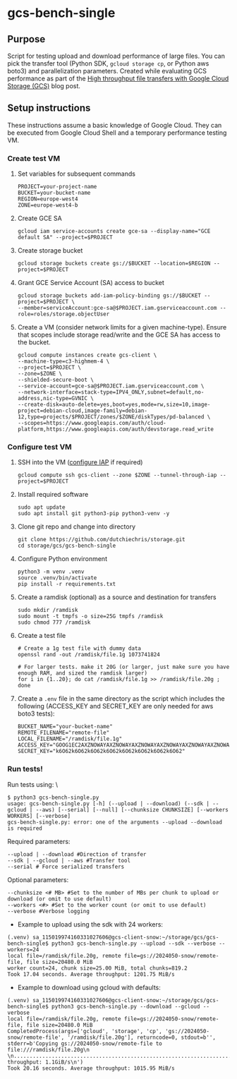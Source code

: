 # gcs-bench-single

## Purpose
Script for testing upload and download performance of large files.  You can pick the transfer tool (Python SDK, `gcloud storage cp`, or Python aws boto3) and parallelization parameters. Created while evaluating GCS performance as part of the [High throughput file transfers with Google Cloud Storage (GCS)](https://www.beginswithdata.com/2024/02/01/google-cloud-storage-max-throughput/) blog post.

## Setup instructions
These instructions assume a basic knowledge of Google Cloud. They can be executed from Google Cloud Shell and a temporary performance testing VM.

### Create test VM
1. Set variables for subsequent commands
    ```
    PROJECT=your-project-name
    BUCKET=your-bucket-name
    REGION=europe-west4
    ZONE=europe-west4-b
    ```
1. Create GCE SA
    ```
    gcloud iam service-accounts create gce-sa --display-name="GCE default SA" --project=$PROJECT
    ```
1. Create storage bucket
    ```
    gcloud storage buckets create gs://$BUCKET --location=$REGION --project=$PROJECT
    ```
1. Grant GCE Service Account (SA) access to bucket
    ```
    gcloud storage buckets add-iam-policy-binding gs://$BUCKET --project=$PROJECT \
    --member=serviceAccount:gce-sa@$PROJECT.iam.gserviceaccount.com --role=roles/storage.objectUser
    ```
1. Create a VM (consider network limits for a given machine-type). Ensure that scopes include storage read/write and the GCE SA has access to the bucket.
    ```
    gcloud compute instances create gcs-client \
    --machine-type=c3-highmem-4 \
    --project=$PROJECT \
    --zone=$ZONE \
    --shielded-secure-boot \
    --service-account=gce-sa@$PROJECT.iam.gserviceaccount.com \
    --network-interface=stack-type=IPV4_ONLY,subnet=default,no-address,nic-type=GVNIC \
    --create-disk=auto-delete=yes,boot=yes,mode=rw,size=10,image-project=debian-cloud,image-family=debian-12,type=projects/$PROJECT/zones/$ZONE/diskTypes/pd-balanced \
    --scopes=https://www.googleapis.com/auth/cloud-platform,https://www.googleapis.com/auth/devstorage.read_write	
    ```
### Configure test VM

1. SSH into the VM ([configure IAP](https://cloud.google.com/compute/docs/connect/ssh-using-iap) if required)
    ```
    gcloud compute ssh gcs-client --zone $ZONE --tunnel-through-iap --project=$PROJECT
    ```
1. Install required software
    ```
    sudo apt update
    sudo apt install git python3-pip python3-venv -y
    ```
1. Clone git repo and change into directory
    ```
    git clone https://github.com/dutchiechris/storage.git
    cd storage/gcs/gcs-bench-single
    ```
1. Configure Python environment
    ```
    python3 -m venv .venv
    source .venv/bin/activate
    pip install -r requirements.txt
    ```
1. Create a ramdisk (optional) as a source and destination for transfers
    ```
    sudo mkdir /ramdisk
    sudo mount -t tmpfs -o size=25G tmpfs /ramdisk
    sudo chmod 777 /ramdisk
    ```
1. Create a test file
    ```
    # Create a 1g test file with dummy data
    openssl rand -out /ramdisk/file.1g 1073741824

    # For larger tests. make it 20G (or larger, just make sure you have enough RAM, and sized the ramdisk larger)
    for i in {1..20}; do cat /ramdisk/file.1g >> /ramdisk/file.20g ; done
    ```
1. Create a `.env` file in the same directory as the script which includes the following (ACCESS_KEY and SECRET_KEY are only needed for aws boto3 tests):
    ```
    BUCKET_NAME="your-bucket-name"
    REMOTE_FILENAME="remote-file"
    LOCAL_FILENAME="/ramdisk/file.1g"
    ACCESS_KEY="GOOG1EC2AXZNOWAYAXZNOWAYAXZNOWAYAXZNOWAYAXZNOWAYAXZNOWAYAXZ4U"
    SECRET_KEY="k6O62k6O62k6O62k6O62k6O62k6O62k6O62k6O62"
    ```

### Run tests!

Run tests using: \
```
$ python3 gcs-bench-single.py
usage: gcs-bench-single.py [-h] (--upload | --download) (--sdk | --gcloud | --aws) [--serial] [--null] [--chunksize CHUNKSIZE] [--workers WORKERS] [--verbose]
gcs-bench-single.py: error: one of the arguments --upload --download is required
```

Required parameters:
```
--upload | --download #Direction of transfer
--sdk | --gcloud | --aws #Transfer tool
--serial # Force serialized transfers
```
Optional parameters:
```
--chunksize <# MB> #Set to the number of MBs per chunk to upload or download (or omit to use default)
--workers <#> #Set to the worker count (or omit to use default)
--verbose #Verbose logging
```

* Example to upload using the sdk with 24 workers:
```
(.venv) sa_115019974160331027606@gcs-client-snow:~/storage/gcs/gcs-bench-single$ python3 gcs-bench-single.py --upload --sdk --verbose --workers=24
local file=/ramdisk/file.20g, remote file=gs://2024050-snow/remote-file, file size=20480.0 MiB
worker count=24, chunk size=25.00 MiB, total chunks=819.2
Took 17.04 seconds. Average throughput: 1201.75 MiB/s
```

* Example to download using gcloud with defaults:
```
(.venv) sa_115019974160331027606@gcs-client-snow:~/storage/gcs/gcs-bench-single$ python3 gcs-bench-single.py --download --gcloud --verbose
local file=/ramdisk/file.20g, remote file=gs://2024050-snow/remote-file, file size=20480.0 MiB
CompletedProcess(args=['gcloud', 'storage', 'cp', 'gs://2024050-snow/remote-file', '/ramdisk/file.20g'], returncode=0, stdout=b'', stderr=b'Copying gs://2024050-snow/remote-file to file:///ramdisk/file.20g\n  \n................................................................................................\n\nAverage throughput: 1.1GiB/s\n')
Took 20.16 seconds. Average throughput: 1015.95 MiB/s
```